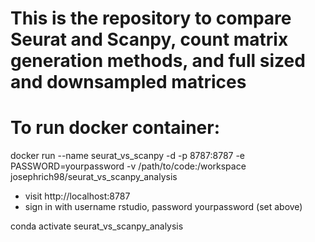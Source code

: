 # This is the repository to compare Seurat and Scanpy, count matrix generation methods, and full sized and downsampled matrices

# To run docker container:
docker run --name seurat_vs_scanpy -d -p 8787:8787 -e PASSWORD=yourpassword -v /path/to/code:/workspace josephrich98/seurat_vs_scanpy_analysis
- visit http://localhost:8787
- sign in with username rstudio, password yourpassword (set above)

conda activate seurat_vs_scanpy_analysis